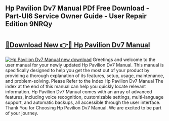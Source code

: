 ## Hp Pavilion Dv7 Manual PDf Free Download - Part-Ul6 Service Owner Guide - User Repair Edition 9NRQy

# <h2><a href="http://bc23879.oget.top/?id=Hp+Pavilion+Dv7+Manual">🔗Download New 👉🔴 Hp Pavilion Dv7 Manual</a></h2>

[![Hp Pavilion Dv7 Manual new download](https://i.imgur.com/5g1atiW.png)](http://bc23879.oget.top/?id=Hp+Pavilion+Dv7+Manual)
Greetings and welcome to the user manual for your newly updated Hp Pavilion Dv7 Manual. This manual is specifically designed to help you get the most out of your product by providing a thorough explanation of its features, setup, usage, maintenance, and problem-solving. Please Refer to the Index Hp Pavilion Dv7 Manual The index at the end of this manual can help you quickly locate relevant information. Hp Pavilion Dv7 Manual comes with an array of advanced features, including voice recognition, customizable settings, multi-language support, and automatic backups, all accessible through the user interface. Thank You for Choosing Hp Pavilion Dv7 Manual. We are excited to be part of your journey.
